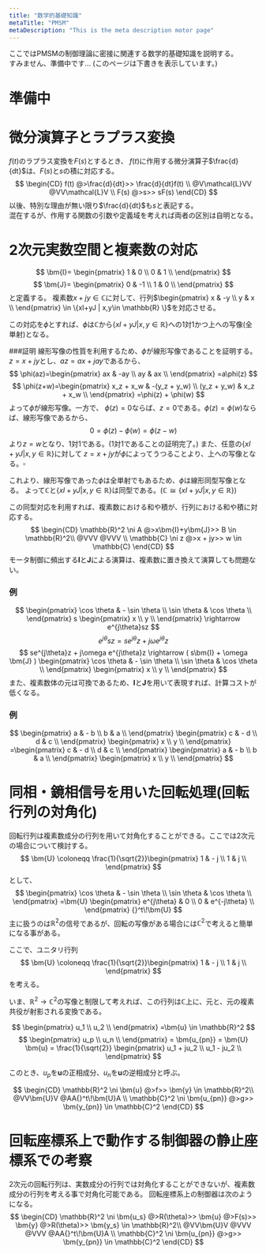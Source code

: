 ```yaml
---
title: "数学的基礎知識"
metaTitle: "PMSM"
metaDescription: "This is the meta description motor page"
---
```


ここではPMSMの制御理論に密接に関連する数学的基礎知識を説明する。  
すみません、準備中です...
(このページは下書きを表示しています。)

# 準備中

# 微分演算子とラプラス変換
$f(t)$のラプラス変換を$F(s)$とするとき、
$f(t)$に作用する微分演算子$\frac{d}{dt}$は、$F(s)$と$s$の積に対応する。
$$
\begin{CD}
   f(t) @>\frac{d}{dt}>> \frac{d}{dt}f(t) \\
@V\mathcal{L}VV @VV\mathcal{L}V \\
   F(s) @>s>> sF(s)
\end{CD}
$$
以後、特別な理由が無い限り$\frac{d}{dt}$も$s$と表記する。  
混在するが、作用する関数の引数や定義域を考えれば両者の区別は自明となる。

# 2次元実数空間と複素数の対応
$$
\bm{I}=
\begin{pmatrix}
1 & 0 \\
0 & 1 \\
\end{pmatrix}
$$
$$
\bm{J}=
\begin{pmatrix}
0 & -1 \\
1 & 0 \\
\end{pmatrix}
$$と定義する。
複素数$x+jy \in \mathbb{C}$に対して、行列$\begin{pmatrix}
x & -y \\
y & x \\
\end{pmatrix} \in \{xI+yJ | x,y\in \mathbb{R} \}$を対応させる。

この対応を$\phi$とすれば、$\phi$は$\mathbb{C}$から$\{xI+yJ | x,y\in \mathbb{R} \}$への1対1かつ上への写像(全単射)となる。

###証明
線形写像の性質を利用するため、$\phi$が線形写像であることを証明する。
$z=x+jy$とし、$az=ax+jay$であるから、
$$
\phi(az)=\begin{pmatrix}
ax & -ay \\
ay & ax \\
\end{pmatrix}
=a\phi(z)
$$
$$
\phi(z+w)=\begin{pmatrix}
x_z + x_w & -(y_z + y_w) \\
(y_z + y_w) & x_z + x_w \\
\end{pmatrix}
=\phi(z) + \phi(w)
$$
よって$\phi$が線形写像。一方で、
$\phi(z)=0$ならば、$z=0$である。$\phi(z)=\phi(w)$ならば、線形写像であるから、
$$
0=\phi(z)-\phi(w)=\phi(z-w)
$$
より$z=w$となり、1対1である。(1対1であることの証明完了。)
また、任意の$\{xI+yJ | x,y\in \mathbb{R} \}$に対して
$z=x+jy$が$\phi$によってうつることより、上への写像となる。$\square$

これより、線形写像であった$\phi$は全単射でもあるため、$\phi$は線形同型写像となる。
よって$\mathbb{C}$と$\{xI+yJ | x,y\in \mathbb{R} \}$は同型である。($\mathbb{C}\cong\{xI+yJ | x,y\in \mathbb{R} \}$)

この同型対応を利用すれば、複素数における和や積が、行列における和や積に対応する。
$$
\begin{CD}
\mathbb{R}^2 \ni A @>x\bm{I}+y\bm{J}>> B \in \mathbb{R}^2\\
@VVV @VVV \\
\mathbb{C} \ni  z @>x + jy>> w \in \mathbb{C}
\end{CD}
$$
モータ制御に頻出する$\bm{I}$と$\bm{J}$による演算は、複素数に置き換えて演算しても問題ない。

### 例
$$
\begin{pmatrix}
\cos \theta & - \sin \theta \\
\sin \theta & \cos \theta \\
\end{pmatrix}
s
\begin{pmatrix}
x \\
y \\
\end{pmatrix}
\rightarrow
e^{j\theta}sz
$$
$$
e^{j\theta}sz = se^{j\theta}z + j\omega e^{j\theta}z
$$
$$
se^{j\theta}z + j\omega e^{j\theta}z \rightarrow 
( s\bm{I} + \omega \bm{J} )
\begin{pmatrix}
\cos \theta & - \sin \theta \\
\sin \theta & \cos \theta \\
\end{pmatrix}
\begin{pmatrix}
x \\
y \\
\end{pmatrix}
$$
また、複素数体の元は可換であるため、$\bm{I}$と$\bm{J}$を用いて表現すれば、計算コストが低くなる。

### 例
$$
\begin{pmatrix}
a & - b \\
b & a \\
\end{pmatrix}
\begin{pmatrix}
c & - d \\
d & c \\
\end{pmatrix}
\begin{pmatrix}
x \\
y \\
\end{pmatrix}
=\begin{pmatrix}
c & - d \\
d & c \\
\end{pmatrix}
\begin{pmatrix}
a & - b \\
b & a \\
\end{pmatrix}
\begin{pmatrix}
x \\
y \\
\end{pmatrix}
$$

# 同相・鏡相信号を用いた回転処理(回転行列の対角化)
回転行列は複素数成分の行列を用いて対角化することができる。ここでは2次元の場合について検討する。
$$
\bm{U} \coloneqq 
\frac{1}{\sqrt{2}}\begin{pmatrix}
1 & - j \\
1 & j \\
\end{pmatrix}
$$
として、
$$
\begin{pmatrix}
\cos \theta & - \sin \theta \\
\sin \theta & \cos \theta \\
\end{pmatrix}
=\bm{U}
\begin{pmatrix}
e^{j\theta} & 0 \\
0 & e^{-j\theta} \\
\end{pmatrix}
{}^t\!\bm{U}
$$
主に扱うのは$\mathbb{R}^2$の信号であるが、回転の写像がある場合には$\mathbb{C}^2$で考えると簡単になる事がある。

ここで、ユニタリ行列
$$
\bm{U} \coloneqq 
\frac{1}{\sqrt{2}}\begin{pmatrix}
1 & - j \\
1 & j \\
\end{pmatrix}
$$
を考える。

いま、$\mathbb{R}^2 \rightarrow \mathbb{C}^2$の写像と制限して考えれば、この行列は$\mathbb{C}$上に、元と、元の複素共役が射影される変換である。

<!-- 説明用の絵 -->

$$
\begin{pmatrix}
u_1 \\
u_2 \\
\end{pmatrix}
=\bm{u} \in \mathbb{R}^2
$$
$$
\begin{pmatrix}
u_p \\
u_n \\
\end{pmatrix}
= \bm{u_{pn}} = \bm{U} \bm{u} = 
\frac{1}{\sqrt{2}}
\begin{pmatrix}
u_1 + ju_2 \\
u_1 - ju_2 \\
\end{pmatrix}
$$

このとき、$u_p$を$\bm{u}$の正相成分、$u_n$を$\bm{u}$の逆相成分と呼ぶ。

$$
\begin{CD}
\mathbb{R}^2 \ni \bm{u} @>f>> \bm{y} \in \mathbb{R}^2\\
@VV\bm{U}V @AA{}^t\!\bm{U}A \\
\mathbb{C}^2 \ni  \bm{u_{pn}} @>g>> \bm{y_{pn}} \in \mathbb{C}^2
\end{CD}
$$

# 回転座標系上で動作する制御器の静止座標系での考察
2次元の回転行列は、実数成分の行列では対角化することができないが、複素数成分の行列を考える事で対角化可能である。
回転座標系上の制御器は次のようになる。
$$
\begin{CD}
\mathbb{R}^2 \ni \bm{u_s} @>R(\theta)>> \bm{u} @>F(s)>> \bm{y} @>R(\theta)>> \bm{y_s} \in \mathbb{R}^2\\
@VV\bm{U}V @VVV @VVV @AA{}^t\!\bm{U}A \\
\mathbb{C}^2 \ni  \bm{u_{pn}} @>g>> \bm{y_{pn}} \in \mathbb{C}^2
\end{CD}
$$